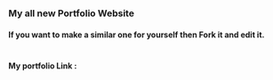 ### My all new Portfolio Website

#### If you want to make a similar one for yourself then Fork it and edit it.

#

#### My portfolio Link : 
